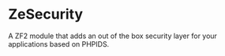 ZeSecurity
==========

A ZF2 module that adds an out of the box security layer for your applications based on PHPIDS.